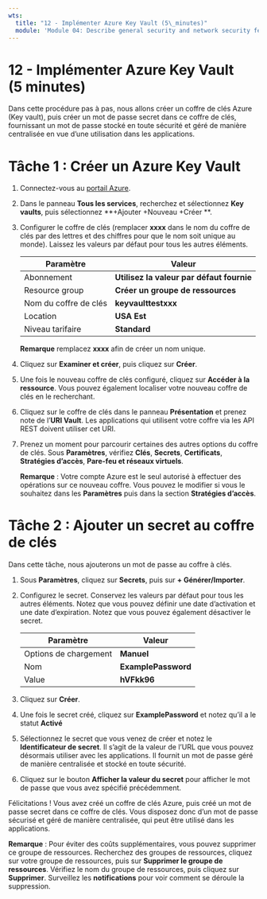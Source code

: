```yaml
---
wts:
  title: "12 - Implémenter Azure Key Vault (5\_minutes)"
  module: 'Module 04: Describe general security and network security features'
---
```

# <a name="12---implement-azure-key-vault-5-min"></a>12 - Implémenter Azure Key Vault (5 minutes)

Dans cette procédure pas à pas, nous allons créer un coffre de clés Azure (Key vault), puis créer un mot de passe secret dans ce coffre de clés, fournissant un mot de passe stocké en toute sécurité et géré de manière centralisée en vue d’une utilisation dans les applications.

# <a name="task-1-create-an-azure-key-vault"></a>Tâche 1 : Créer un Azure Key Vault 

1. Connectez-vous au [portail Azure](https://portal.azure.com).

2. Dans le panneau **Tous les services**, recherchez et sélectionnez **Key vaults**, puis sélectionnez **+Ajouter +Nouveau +Créer **.

3. Configurer le coffre de clés (remplacer **xxxx** dans le nom du coffre de clés par des lettres et des chiffres pour que le nom soit unique au monde). Laissez les valeurs par défaut pour tous les autres éléments.

    | Paramètre | Valeur | 
    | --- | --- |
    | Abonnement | **Utilisez la valeur par défaut fournie** |
    | Resource group | **Créer un groupe de ressources** |
    | Nom du coffre de clés | **keyvaulttestxxx** |
    | Location | **USA Est** |
    | Niveau tarifaire | **Standard** |
    
    **Remarque** remplacez **xxxx** afin de créer un nom unique.
4. Cliquez sur **Examiner et créer**, puis cliquez sur **Créer**. 

5. Une fois le nouveau coffre de clés configuré, cliquez sur **Accéder à la ressource**. Vous pouvez également localiser votre nouveau coffre de clés en le recherchant. 

6. Cliquez sur le coffre de clés dans le panneau **Présentation** et prenez note de l’**URI Vault**. Les applications qui utilisent votre coffre via les API REST doivent utiliser cet URI.

7. Prenez un moment pour parcourir certaines des autres options du coffre de clés. Sous **Paramètres**, vérifiez **Clés**, **Secrets**, **Certificats**, **Stratégies d’accès**, **Pare-feu et réseaux virtuels**.

    **Remarque** : Votre compte Azure est le seul autorisé à effectuer des opérations sur ce nouveau coffre. Vous pouvez le modifier si vous le souhaitez dans les **Paramètres** puis dans la section **Stratégies d’accès**.

# <a name="task-2-add-a-secret-to-the-key-vault"></a>Tâche 2 : Ajouter un secret au coffre de clés
        
Dans cette tâche, nous ajouterons un mot de passe au coffre à clés. 

1. Sous **Paramètres**, cliquez sur **Secrets**, puis sur **+ Générer/Importer**.

2. Configurez le secret. Conservez les valeurs par défaut pour tous les autres éléments. Notez que vous pouvez définir une date d’activation et une date d’expiration. Notez que vous pouvez également désactiver le secret.

    | Paramètre | Valeur | 
    | --- | --- |
    | Options de chargement | **Manuel** |
    | Nom | **ExamplePassword** |
    | Value | **hVFkk96** |

3. Cliquez sur **Créer**.

4. Une fois le secret créé, cliquez sur **ExamplePassword** et notez qu’il a le statut **Activé**

5. Sélectionnez le secret que vous venez de créer et notez le **Identificateur de secret**. Il s’agit de la valeur de l’URL que vous pouvez désormais utiliser avec les applications. Il fournit un mot de passe géré de manière centralisée et stocké en toute sécurité. 

6. Cliquez sur le bouton **Afficher la valeur du secret** pour afficher le mot de passe que vous avez spécifié précédemment.


Félicitations ! Vous avez créé un coffre de clés Azure, puis créé un mot de passe secret dans ce coffre de clés. Vous disposez donc d’un mot de passe sécurisé et géré de manière centralisée, qui peut être utilisé dans les applications.

**Remarque** : Pour éviter des coûts supplémentaires, vous pouvez supprimer ce groupe de ressources. Recherchez des groupes de ressources, cliquez sur votre groupe de ressources, puis sur **Supprimer le groupe de ressources**. Vérifiez le nom du groupe de ressources, puis cliquez sur **Supprimer**. Surveillez les **notifications** pour voir comment se déroule la suppression.
